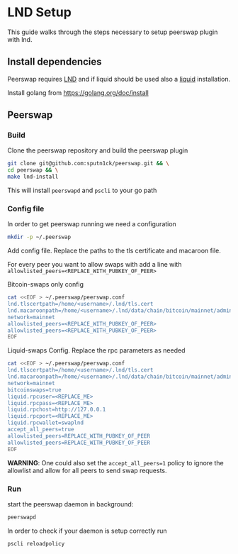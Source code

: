 # LND Setup

This guide walks through the steps necessary to setup peerswap plugin with lnd.

## Install dependencies

Peerswap requires [LND](https://github.com/lightningnetwork/lnd) and if liquid should be used also a [liquid](https://docs.blockstream.com/liquid/node_setup.html) installation.

Install golang from https://golang.org/doc/install

## Peerswap

### Build

Clone the peerswap repository and build the peerswap plugin

```bash
git clone git@github.com:sputn1ck/peerswap.git && \
cd peerswap && \
make lnd-install
```

This will install `peerswapd` and `pscli` to your go path

### Config file

In order to get peerswap running we need a configuration 

```bash
mkdir -p ~/.peerswap
```

Add config file. Replace the paths to the tls certificate and macaroon file.

For every peer you want to allow swaps with add a line with `allowlisted_peers=<REPLACE_WITH_PUBKEY_OF_PEER>`

Bitcoin-swaps only config

```bash
cat <<EOF > ~/.peerswap/peerswap.conf
lnd.tlscertpath=/home/<username>/.lnd/tls.cert
lnd.macaroonpath=/home/<username>/.lnd/data/chain/bitcoin/mainnet/admin.macaroon
network=mainnet
allowlisted_peers=<REPLACE_WITH_PUBKEY_OF_PEER>
allowlisted_peers=<REPLACE_WITH_PUBKEY_OF_PEER>
EOF
```

Liquid-swaps Config. Replace the rpc parameters as needed

```bash
cat <<EOF > ~/.peerswap/peerswap.conf
lnd.tlscertpath=/home/<username>/.lnd/tls.cert
lnd.macaroonpath=/home/<username>/.lnd/data/chain/bitcoin/mainnet/admin.macaroon
network=mainnet
bitcoinswaps=true
liquid.rpcuser=<REPLACE_ME>
liquid.rpcpass=<REPLACE_ME>
liquid.rpchost=http://127.0.0.1
liquid.rpcport=<REPLACE_ME>
liquid.rpcwallet=swaplnd
accept_all_peers=true
allowlisted_peers=REPLACE_WITH_PUBKEY_OF_PEER
allowlisted_peers=REPLACE_WITH_PUBKEY_OF_PEER
EOF
```

__WARNING__: One could also set the `accept_all_peers=1` policy to ignore the allowlist and allow for all peers to send swap requests.

### Run

start the peerswap daemon in background:

```bash
peerswapd
```

In order to check if your daemon is setup correctly run
```bash
pscli reloadpolicy
```

